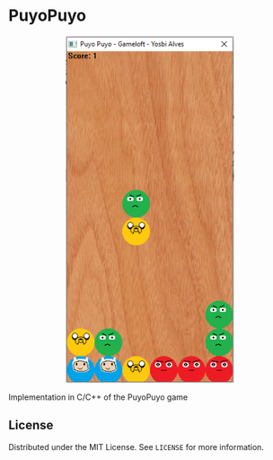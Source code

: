 # PuyoPuyo
<div align="center">
  <img src="images/img.png" width="300">
 </div>
 
Implementation in C/C++ of the PuyoPuyo game

## License

Distributed under the MIT License. See `LICENSE` for more information.

